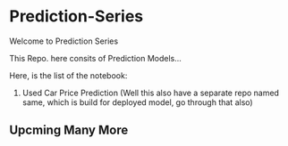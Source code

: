 # Prediction-Series

Welcome to Prediction Series

This Repo. here consits of Prediction Models...

Here, is the list of the notebook:
1) Used Car Price Prediction (Well this also have a separate repo named same, which is build for deployed model, go through that also)



## Upcming Many More
